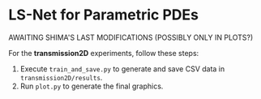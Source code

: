 # LS-Net for Parametric PDEs

AWAITING SHIMA'S LAST MODIFICATIONS (POSSIBLY ONLY IN PLOTS?)

For the **transmission2D** experiments, follow these steps:

1. Execute `train_and_save.py` to generate and save CSV data in `transmission2D/results`.
2. Run `plot.py` to generate the final graphics.

